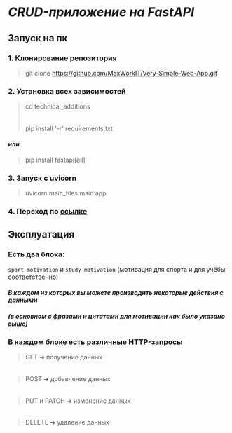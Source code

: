 # ***CRUD-приложение на FastAPI***
####
## Запуск на пк
### **1. Клонирование репозитория**
> git clone https://github.com/MaxWorkIT/Very-Simple-Web-App.git
### **2. Установка всех зависимостей**
> cd technical_additions
> ######
> pip install '-r' requirements.txt
#### *или*
> pip install fastapi[all]
### **3. Запуск c uvicorn**
> uvicorn main_files.main:app
### **4. Переход по [ссылке](http://127.0.0.1:8000/docs)**
###
## Эксплуатация
### Есть два блока:
```sport_motivation``` и ```study_motivation``` (мотивация для спорта и для учёбы соответственно)
#### ***В каждом из которых вы можете производить некоторые действия с данными*** 
#### ***(в основном с фразами и цитатами для мотивации как было указано выше)***
### В каждом блоке есть различные HTTP-запросы
> GET ➜ получение данных
######
> POST ➜ добавление данных
######
> PUT и PATCH ➜ изменение данных
######
> DELETE ➜ удаление данных